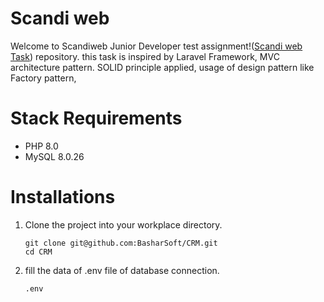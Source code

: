 # Scandi web 
Welcome to Scandiweb Junior Developer test assignment!([Scandi web Task](link)) repository.
this task is inspired by Laravel Framework, MVC architecture pattern.
SOLID principle applied, usage of design pattern like Factory pattern,
# Stack Requirements
- PHP 8.0
- MySQL 8.0.26

# Installations
1. Clone the project into your workplace directory.
    ```
    git clone git@github.com:BasharSoft/CRM.git
    cd CRM
    ```

2. fill the data of .env file of database connection.
    ```
   .env
    ```




